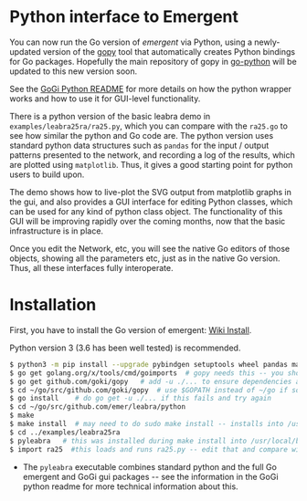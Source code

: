 # Python interface to Emergent

You can now run the Go version of *emergent* via Python, using a newly-updated version of the [gopy](https://github.com/goki/gopy) tool that automatically creates Python bindings for Go packages.  Hopefully the main repository of gopy in [go-python](https://github.com/go-python/gopy) will be updated to this new version soon.

See the [GoGi Python README](https://github.com/goki/gi/blob/master/python/README.md) for more details on how the python wrapper works and how to use it for GUI-level functionality.

There is a python version of the basic leabra demo in `examples/leabra25ra/ra25.py`, which you can compare with the `ra25.go` to see how similar the python and Go code are.  The python version uses standard python data structures such as `pandas` for the input / output patterns presented to the network, and recording a log of the results, which are plotted using `matplotlib`.  Thus, it gives a good starting point for python users to build upon.

The demo shows how to live-plot the SVG output from matplotlib graphs in the gui, and also provides a GUI interface for editing Python classes, which can be used for any kind of python class object.  The functionality of this GUI will be improving rapidly over the coming months, now that the basic infrastructure is in place.

Once you edit the Network, etc, you will see the native Go editors of those objects, showing all the parameters etc, just as in the native Go version.  Thus, all these interfaces fully interoperate.

# Installation

First, you have to install the Go version of emergent: [Wiki Install](https://github.com/emer/emergent/wiki/Install).

Python version 3 (3.6 has been well tested) is recommended.

```sh
$ python3 -m pip install --upgrade pybindgen setuptools wheel pandas matplotlib
$ go get golang.org/x/tools/cmd/goimports  # gopy needs this -- you should use it too!
$ go get github.com/goki/gopy   # add -u ./... to ensure dependencies are updated
$ cd ~/go/src/github.com/goki/gopy  # use $GOPATH instead of ~/go if somewhere else
$ go install    # do go get -u ./... if this fails and try again
$ cd ~/go/src/github.com/emer/leabra/python
$ make
$ make install  # may need to do sudo make install -- installs into /usr/local/bin and python site-packages
$ cd ../examples/leabra25ra
$ pyleabra   # this was installed during make install into /usr/local/bin
$ import ra25  #this loads and runs ra25.py -- edit that and compare with ra25.go
```

* The `pyleabra` executable combines standard python and the full Go emergent and GoGi gui packages -- see the information in the GoGi python readme for more technical information about this.


